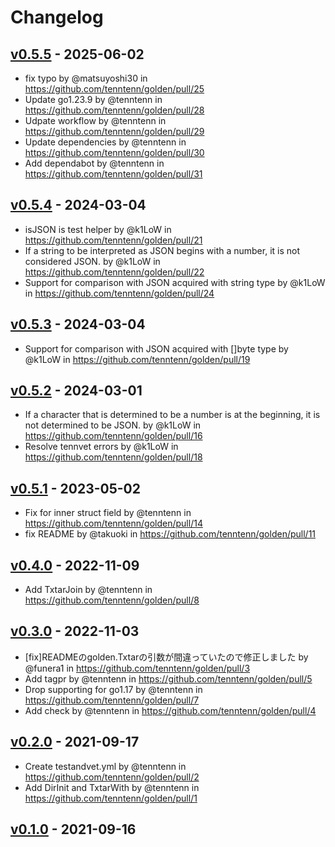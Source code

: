 # Changelog

## [v0.5.5](https://github.com/tenntenn/golden/compare/v0.5.4...v0.5.5) - 2025-06-02
- fix typo by @matsuyoshi30 in https://github.com/tenntenn/golden/pull/25
- Update go1.23.9 by @tenntenn in https://github.com/tenntenn/golden/pull/28
- Udpate workflow by @tenntenn in https://github.com/tenntenn/golden/pull/29
- Update dependencies by @tenntenn in https://github.com/tenntenn/golden/pull/30
- Add dependabot by @tenntenn in https://github.com/tenntenn/golden/pull/31

## [v0.5.4](https://github.com/tenntenn/golden/compare/v0.5.3...v0.5.4) - 2024-03-04
- isJSON is test helper by @k1LoW in https://github.com/tenntenn/golden/pull/21
- If a string to be interpreted as JSON begins with a number, it is not considered JSON. by @k1LoW in https://github.com/tenntenn/golden/pull/22
- Support for comparison with JSON acquired with string type by @k1LoW in https://github.com/tenntenn/golden/pull/24

## [v0.5.3](https://github.com/tenntenn/golden/compare/v0.5.2...v0.5.3) - 2024-03-04
- Support for comparison with JSON acquired with []byte type by @k1LoW in https://github.com/tenntenn/golden/pull/19

## [v0.5.2](https://github.com/tenntenn/golden/compare/v0.5.1...v0.5.2) - 2024-03-01
- If a character that is determined to be a number is at the beginning, it is not determined to be JSON. by @k1LoW in https://github.com/tenntenn/golden/pull/16
- Resolve tennvet errors by @k1LoW in https://github.com/tenntenn/golden/pull/18

## [v0.5.1](https://github.com/tenntenn/golden/compare/v0.5.0...v0.5.1) - 2023-05-02
- Fix for inner struct field by @tenntenn in https://github.com/tenntenn/golden/pull/14
- fix README by @takuoki in https://github.com/tenntenn/golden/pull/11

## [v0.4.0](https://github.com/tenntenn/golden/compare/v0.3.0...v0.4.0) - 2022-11-09
- Add TxtarJoin by @tenntenn in https://github.com/tenntenn/golden/pull/8

## [v0.3.0](https://github.com/tenntenn/golden/compare/v0.2.0...v0.3.0) - 2022-11-03
- [fix]READMEのgolden.Txtarの引数が間違っていたので修正しました by @funera1 in https://github.com/tenntenn/golden/pull/3
- Add tagpr by @tenntenn in https://github.com/tenntenn/golden/pull/5
- Drop supporting for go1.17 by @tenntenn in https://github.com/tenntenn/golden/pull/7
- Add check by @tenntenn in https://github.com/tenntenn/golden/pull/4

## [v0.2.0](https://github.com/tenntenn/golden/compare/v0.1.0...v0.2.0) - 2021-09-17
- Create testandvet.yml by @tenntenn in https://github.com/tenntenn/golden/pull/2
- Add DirInit and TxtarWith by @tenntenn in https://github.com/tenntenn/golden/pull/1

## [v0.1.0](https://github.com/tenntenn/golden/commits/v0.1.0) - 2021-09-16

